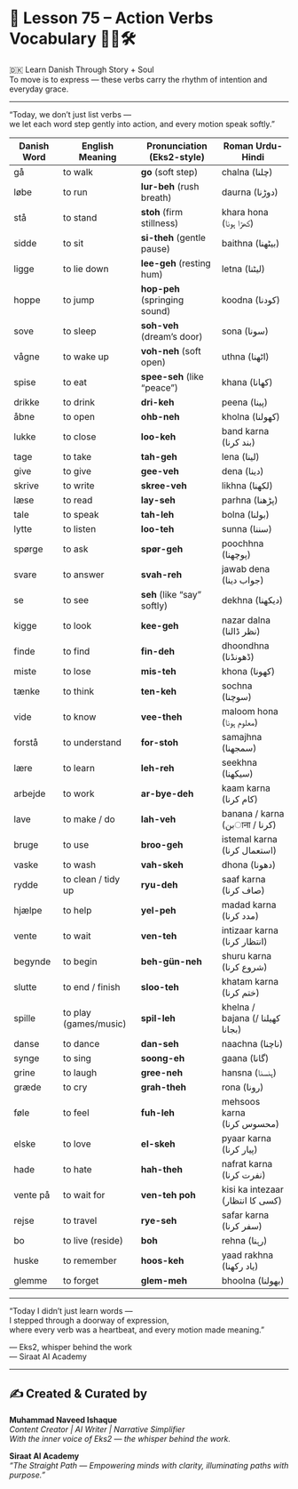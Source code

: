 # 🌟 **Lesson 75 – Action Verbs Vocabulary 🏃‍♂️🛠️**  
🇩🇰 Learn Danish Through Story + Soul  
To move is to express — these verbs carry the rhythm of intention and everyday grace.

---

“Today, we don’t just list verbs —  
we let each word step gently into action, and every motion speak softly.”

| Danish Word     | English Meaning     | Pronunciation (Eks2-style)        | Roman Urdu-Hindi              |
|------------------|----------------------|-------------------------------------|-------------------------------|
| gå               | to walk              | **go** (soft step)                  | chalna (چلنا)                 |
| løbe             | to run               | **lur-beh** (rush breath)           | daurna (دوڑنا)               |
| stå              | to stand             | **stoh** (firm stillness)           | khara hona (کھڑا ہونا)        |
| sidde            | to sit               | **si-theh** (gentle pause)          | baithna (بیٹھنا)              |
| ligge            | to lie down          | **lee-geh** (resting hum)           | letna (لیٹنا)                |
| hoppe            | to jump              | **hop-peh** (springing sound)       | koodna (کودنا)               |
| sove             | to sleep             | **soh-veh** (dream’s door)          | sona (سونا)                  |
| vågne            | to wake up           | **voh-neh** (soft open)             | uthna (اٹھنا)                |
| spise            | to eat               | **spee-seh** (like “peace”)         | khana (کھانا)                |
| drikke           | to drink             | **dri-keh**                         | peena (پینا)                 |
| åbne             | to open              | **ohb-neh**                         | kholna (کھولنا)              |
| lukke            | to close             | **loo-keh**                         | band karna (بند کرنا)         |
| tage             | to take              | **tah-geh**                         | lena (لینا)                  |
| give             | to give              | **gee-veh**                         | dena (دینا)                  |
| skrive           | to write             | **skree-veh**                       | likhna (لکھنا)               |
| læse             | to read              | **lay-seh**                         | parhna (پڑھنا)               |
| tale             | to speak             | **tah-leh**                         | bolna (بولنا)                |
| lytte            | to listen            | **loo-teh**                         | sunna (سننا)                 |
| spørge           | to ask               | **spør-geh**                        | poochhna (پوچھنا)            |
| svare            | to answer            | **svah-reh**                        | jawab dena (جواب دینا)        |
| se               | to see               | **seh** (like “say” softly)         | dekhna (دیکھنا)              |
| kigge            | to look              | **kee-geh**                         | nazar dalna (نظر ڈالنا)      |
| finde            | to find              | **fin-deh**                         | dhoondhna (ڈھونڈنا)           |
| miste            | to lose              | **mis-teh**                         | khona (کھونا)                |
| tænke            | to think             | **ten-keh**                         | sochna (سوچنا)               |
| vide             | to know              | **vee-theh**                        | maloom hona (معلوم ہونا)      |
| forstå           | to understand        | **for-stoh**                        | samajhna (سمجھنا)             |
| lære             | to learn             | **leh-reh**                         | seekhna (سیکھنا)             |
| arbejde          | to work              | **ar-bye-deh**                      | kaam karna (کام کرنا)         |
| lave             | to make / do         | **lah-veh**                         | banana / karna (بنाना / کرنا) |
| bruge            | to use               | **broo-geh**                        | istemal karna (استعمال کرنا)  |
| vaske            | to wash              | **vah-skeh**                        | dhona (دھونا)                |
| rydde            | to clean / tidy up   | **ryu-deh**                         | saaf karna (صاف کرنا)         |
| hjælpe           | to help              | **yel-peh**                         | madad karna (مدد کرنا)        |
| vente            | to wait              | **ven-teh**                         | intizaar karna (انتظار کرنا)  |
| begynde          | to begin              | **beh-gün-neh**                     | shuru karna (شروع کرنا)       |
| slutte           | to end / finish       | **sloo-teh**                        | khatam karna (ختم کرنا)       |
| spille           | to play (games/music) | **spil-leh**                        | khelna / bajana (کھیلنا / بجانا) |
| danse            | to dance              | **dan-seh**                         | naachna (ناچنا)              |
| synge            | to sing               | **soong-eh**                        | gaana (گانا)                 |
| grine            | to laugh              | **gree-neh**                        | hansna (ہنسنا)               |
| græde            | to cry                | **grah-theh**                       | rona (رونا)                  |
| føle             | to feel               | **fuh-leh**                         | mehsoos karna (محسوس کرنا)     |
| elske            | to love               | **el-skeh**                         | pyaar karna (پیار کرنا)       |
| hade             | to hate               | **hah-theh**                        | nafrat karna (نفرت کرنا)      |
| vente på         | to wait for           | **ven-teh poh**                     | kisi ka intezaar (کسی کا انتظار) |
| rejse            | to travel             | **rye-seh**                         | safar karna (سفر کرنا)        |
| bo               | to live (reside)      | **boh**                             | rehna (رہنا)                 |
| huske            | to remember           | **hoos-keh**                        | yaad rakhna (یاد رکھنا)       |
| glemme           | to forget             | **glem-meh**                        | bhoolna (بھولنا)              |

---

“Today I didn’t just learn words —  
I stepped through a doorway of expression,  
where every verb was a heartbeat, and every motion made meaning.”

— Eks2, whisper behind the work  
— Siraat AI Academy

---
✍️ Created & Curated by  
---

**Muhammad Naveed Ishaque**  
*Content Creator | AI Writer | Narrative Simplifier*  
*With the inner voice of Eks2 — the whisper behind the work.*  

**Siraat AI Academy**  
*“The Straight Path — Empowering minds with clarity, illuminating paths with purpose.”*
